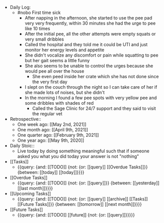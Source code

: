 - Daily Log:
    - #nobo First time sick
        - After napping in the afternoon, she started to use the pee pad very very frequently, within 30 minutes she had the urge to pee like 10 times
        - After the initial pee, all the other attempts were empty squats or very small dribbles
        - Called the hospital and they told me it could be UTI and just monitor her energy levels and appetite
        - She didn't vocalize any discomfort or pain while squatting to pee but her gait seems a little funny
        - She also seems to be unable to control the urges because she would pee all over the house
            - She even peed inside her crate which she has not done since the very first day
        - I slept on the couch through the night so I can take care of her if she made lots of noises, but she didn't
        - In the morning I found a few pee spots with very yellow pee and some dribbles with shades of red
            - Called the Sage Clinic for 24/7 support and they said to visit the regular vet
- Retrospective::
    - One week ago: [[May 2nd, 2021]]
    - One month ago: [[April 9th, 2021]]
    - One quarter ago: [[February 9th, 2021]]
    - One year ago: [[May 9th, 2020]]
- Daily Stoic::
    - Live today by doing something meaningful such that if someone asked you what you did today your answer is not "nothing"
- [[Tasks]]
    - {{query: {and: [[TODO]] {not: {or: [[query]] [[Overdue Tasks]]}} {between: [[today]] [[today]]}}}}
- [[Overdue Tasks]]
    - {{query: {and: [[TODO]] {not: {or: [[query]]}} {between: [[yesterday]] [[last month]]}}}}
- [[Upcoming Tasks]]
    - {{query: {and: [[TODO]] {not: {or: [[query]] [[archive]] [[Tasks]] [[Future Tasks]]}} {between: [[tomorrow]] [[next month]]}}}}
- [[Future Tasks]]
    - {{query: {and: [[TODO]] [[future]] {not: {or: [[query]]}}}}}
